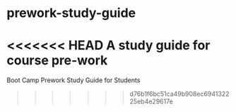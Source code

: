 # prework-study-guide
<<<<<<< HEAD
A study guide for course pre-work
=======
Boot Camp Prework Study Guide for Students 
>>>>>>> d76b1f6bc51ca49b908ec694132225eb4e29617e
